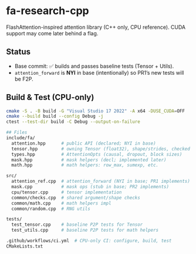 # fa-research-cpp

FlashAttention-inspired attention library (C++ only, CPU reference). CUDA support may come later behind a flag.

## Status
- Base commit: ✅ builds and passes baseline tests (Tensor + Utils).
- `attention_forward` is **NYI** in base (intentionally) so PR1’s new tests will be F2P.

## Build & Test (CPU-only)
```bash
cmake -S . -B build -G "Visual Studio 17 2022" -A x64 -DUSE_CUDA=OFF
cmake --build build --config Debug -j
ctest --test-dir build -C Debug --output-on-failure

## Files
include/fa/
  attention.hpp      # public API (declared; NYI in base)
  tensor.hpp         # owning Tensor (float32), shape/strides, checked access
  types.hpp          # AttentionOpts (causal, dropout, block sizes)
  mask.hpp           # mask helpers (decl; implemented later)
  math.hpp           # math helpers: row_max, sumexp, etc.

src/
  attention_ref.cpp  # attention_forward (NYI in base; PR1 implements)
  mask.cpp           # mask ops (stub in base; PR2 implements)
  cpu/tensor.cpp     # tensor implementation
  common/checks.cpp  # shared argument/shape checks
  common/math.cpp    # math helpers impl
  common/random.cpp  # RNG utils

tests/
  test_tensor.cpp    # baseline P2P tests for Tensor
  test_utils.cpp     # baseline P2P tests for math helpers

.github/workflows/ci.yml  # CPU-only CI: configure, build, test
CMakeLists.txt
